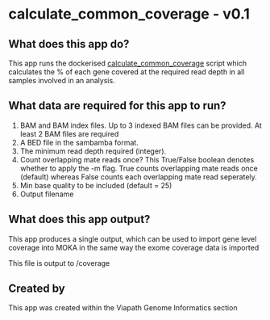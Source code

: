 # calculate_common_coverage - v0.1

## What does this app do?
This app runs the dockerised [calculate_common_coverage](https://github.com/moka-guys/calculate_common_coverage) script which calculates the % of each gene covered at the required read depth in all samples involved in an analysis.


## What data are required for this app to run?
1. BAM and BAM index files. Up to 3 indexed BAM files can be provided. At least 2 BAM files are required
2. A BED file in the sambamba format.
3. The minimum read depth required (integer).
4. Count overlapping mate reads once? This True/False boolean denotes whether to apply the -m flag. True counts overlapping mate reads once (default) whereas False counts each overlapping mate read seperately.
5. Min base quality to be included (default = 25)
6. Output filename


## What does this app output?
This app produces a single output, which can be used to import gene level coverage into MOKA in the same way the exome coverage data is imported

This file is output to /coverage


## Created by
This app was created within the Viapath Genome Informatics section
